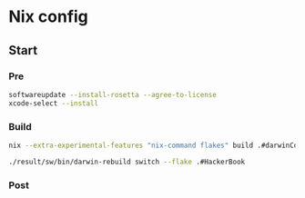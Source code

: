 # Nix config

## Start

### Pre

```bash
softwareupdate --install-rosetta --agree-to-license
xcode-select --install
```

### Build

```bash
nix --extra-experimental-features "nix-command flakes" build .#darwinConfigurations.HackerBook.system
```

```bash
./result/sw/bin/darwin-rebuild switch --flake .#HackerBook
```

### Post
